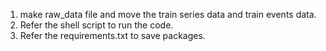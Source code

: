 1. make raw_data file and move the train series data and train events data.
2. Refer the shell script to run the code.
3. Refer the requirements.txt to save packages.